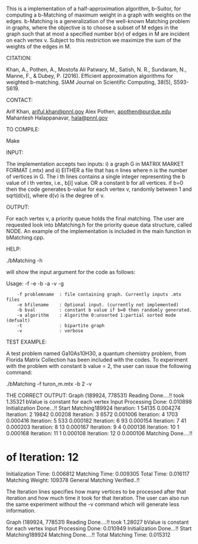 This is a implementation of a half-approximation algorithm, b-Suitor, for computing a b-Matching
of maximum weight in a graph with weights on the edges. b-Matching is a generalization of the 
well-known Matching problem in graphs, where the objective is to choose a subset of M edges in the 
graph such that at most a specified number b(v) of edges in M are incident on each vertex v. Subject
to this restriction we maximize the sum of the weights of the edges in M.

CITATION: 

Khan, A., Pothen, A., Mostofa Ali Patwary, M., Satish, N. R., Sundaram, N., 
Manne, F., & Dubey, P. (2016). Efficient approximation algorithms for weighted b-matching. 
SIAM Journal on Scientific Computing, 38(5), S593-S619.

CONTACT:

Arif Khan,    			ariful.khan@pnnl.gov
Alex Pothen, 			apothen@purdue.edu
Mahantesh Halappanavar,	hala@pnnl.gov


TO COMPILE:

Make

INPUT:

The implementation accepts two inputs: 
i) a graph G in MATRIX MARKET FORMAT (.mtx) and 
ii) EITHER 
    a file that has n lines where n is the number of vertices in G. The i th lines contains
    a single integer representing the b value of i th vertex, i.e., b[i] value. 
    OR
    a constant b for all vertices. if b=0 then the 
    code generates b-value for each vertex v, randomly between 1 and sqrt(d(v)), 
    where d(v) is the degree of v. 

OUTPUT:

For each vertex v, a priority queue holds the final matching. 
The user are requested look into bMatching.h for the priority queue data structure, called NODE. 
An example of the implementation is included in the main function in bMatching.cpp.

HELP:

./bMatching -h 

will show the input argument for the code as follows:

Usage:  -f <problemname> -e <bfilename> -b <bval> -a <algorithm> -v -g

        -f problemname  : file containing graph. Currently inputs .mtx files
        -e bfilename    : Optional input. (currently not implemented)
        -b bval         : constant b value if b=0 then randomly generated.
        -a algorithm    : Algorithm 0:unsorted 1:partial sorted mode (defualt)
        -t              : bipartite graph 
        -v              : verbose

TEST EXAMPLE:

A test problem named Ga10As10H30, a quantum chemistry problem, from Florida Matrix Collection 
has been included with the codes. To experiment with the problem with constant b value = 2,
the user can issue the following command:

./bMatching -f turon_m.mtx -b 2 -v

THE CORRECT OUTPUT:
Graph (189924, 778531) Reading Done....!! took 1.35321
bValue is constant for each vertex
Input Processing Done: 0.010898
Initialization Done...!!
Start Matching189924
Iteration: 1 54135 0.004274
Iteration: 2 19842 0.00208
Iteration: 3 6572 0.001006
Iteration: 4 1703 0.000416
Iteration: 5 533 0.000182
Iteration: 6 93 0.000154
Iteration: 7 41 0.000203
Iteration: 8 13 0.000167
Iteration: 9 4 0.000136
Iteration: 10 1 0.000168
Iteration: 11 1 0.000108
Iteration: 12 0 0.000106
Matching Done....!!
# of Iteration: 12
Initialization Time: 0.006812
Matching Time: 0.009305
Total Time: 0.016117
Matching Weight: 109378
General Matching Verified..!!

The Iteration lines specifies how many vertices to be processed after that iteration and 
how much time it took for that iteration. The user can also run the same experiment
without the -v command which will generate less information.

Graph (189924, 778531) Reading Done....!! took 1.28027
bValue is constant for each vertex
Input Processing Done: 0.010949
Initialization Done...!!
Start Matching189924
Matching Done....!!
Total Matching Time: 0.015312

